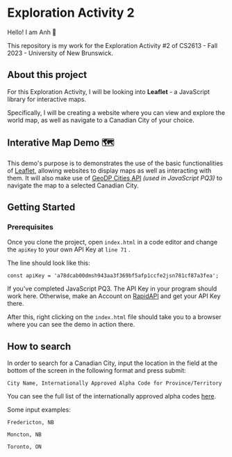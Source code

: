 # Exploration Activity 2

Hello! I am Anh 👋

This repository is my work for the Exploration Activity #2 of CS2613 - Fall 2023 - University of New Brunswick.

## About this project

For this Exploration Activity, I will be looking into **Leaflet** - a JavaScript library for interactive maps. 

Specifically, I will be creating a website where you can view and explore the world map, as well as navigate to a Canadian City of your choice.

## Interative Map Demo 🗺️

This demo's purpose is to demonstrates the use of the basic functionalities of [Leaflet](https://leafletjs.com/), allowing websites to display maps as well as interacting with them. It will also make use of [GeoDP Cities API](https://rapidapi.com/wirefreethought/api/geodb-cities) *(used in JavaScript PQ3)* to navigate the map to a selected Canadian City.

## Getting Started

### Prerequisites

Once you clone the project, open ```index.html``` in a code editor and change the ```apiKey``` to your own API Key at ```line 71``` .

The line should look like this:
```
const apiKey = 'a78dcab00dmsh943aa3f369bf5afp1ccfe2jsn781cf87a3fea';
```

If you've completed JavaScript PQ3. The API Key in your program should work here. Otherwise, make an Account on [RapidAPI](https://rapidapi.com/wirefreethought/api/geodb-cities) and get your API Key there.

After this, right clicking on the ```index.html``` file should take you to a browser where you can see the demo in action there.

## How to search

In order to search for a Canadian City, input the location in the field at the bottom of the screen in the following format and press submit:

```
City Name, Internationally Approved Alpha Code for Province/Territory
```

You can see the full list of the internationally approved alpha codes [here](https://census.gc.ca/census-recensement/2021/ref/dict/tab/index-eng.cfm?ID=t1_8).

Some input examples:

```
Fredericton, NB
```

```
Moncton, NB
```

```
Toronto, ON
```
